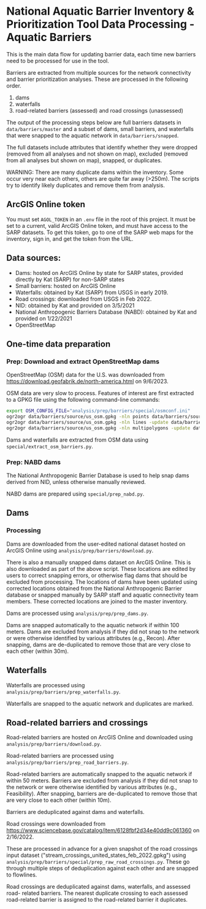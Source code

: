# National Aquatic Barrier Inventory & Prioritization Tool Data Processing - Aquatic Barriers

This is the main data flow for updating barrier data, each time new barriers need to be processed for use in the tool.

Barriers are extracted from multiple sources for the network connectivity and barrier prioritization analyses.
These are processed in the following order.

1. dams
2. waterfalls
3. road-related barriers (assessed) and road crossings (unassessed)

The output of the processing steps below are full barriers datasets in `data/barriers/master` and a subset of dams, small barriers, and waterfalls that were snapped to the aquatic network in `data/barriers/snapped`.

The full datasets include attributes that identify whether they were dropped (removed from all analyses and not shown on map), excluded (removed from all analyses but shown on map), snapped, or duplicates.

WARNING:
There are many duplicate dams within the inventory. Some occur very near each others, others are quite far away (>250m). The scripts try to identify likely duplicates and remove them from analysis.

## ArcGIS Online token

You must set `AGOL_TOKEN` in an `.env` file in the root of this project. It must be set to a current, valid ArcGIS Online token, and must have access to the SARP datasets. To get this token, go to one of the SARP web maps for the inventory, sign in, and get the token from the URL.

## Data sources:

- Dams: hosted on ArcGIS Online by state for SARP states, provided directly by Kat (SARP) for non-SARP states
- Small barriers: hosted on ArcGIS Online
- Waterfalls: obtained by Kat (SARP) from USGS in early 2019.
- Road crossings: downloaded from USGS in Feb 2022.
- NID: obtained by Kat and provided on 3/5/2021
- National Anthropogenic Barriers Database (NABD): obtained by Kat and provided on 1/22/2021
- OpenStreetMap

## One-time data preparation

### Prep: Download and extract OpenStreetMap dams

OpenStreetMap (OSM) data for the U.S. was downloaded from https://download.geofabrik.de/north-america.html on 9/6/2023.

OSM data are very slow to process. Features of interest are first extracted to a GPKG file using the following command-line commands:

```bash
export OSM_CONFIG_FILE="analysis/prep/barriers/special/osmconf.ini"
ogr2ogr data/barriers/source/us_osm.gpkg -nln points data/barriers/source/us-latest.osm.pbf -sql "SELECT * from points WHERE \"waterway\" in ('waterfall', 'dam', 'weir', 'fish_pass')"
ogr2ogr data/barriers/source/us_osm.gpkg -nln lines -update data/barriers/source/us-latest.osm.pbf -sql "SELECT * from lines WHERE \"waterway\" in ('dam', 'weir', 'fish_pass')"
ogr2ogr data/barriers/source/us_osm.gpkg -nln multipolygons -update data/barriers/source/us-latest.osm.pbf -sql "SELECT * from multipolygons WHERE \"waterway\" in ('dam', 'weir', 'fish_pass')"
```

Dams and waterfalls are extracted from OSM data using `special/extract_osm_barriers.py`.

### Prep: NABD dams

The National Anthropogenic Barrier Database is used to help snap dams derived
from NID, unless otherwise manually reviewed.

NABD dams are prepared using `special/prep_nabd.py`.

## Dams

### Processing

Dams are downloaded from the user-edited national dataset hosted
on ArcGIS Online using `analysis/prep/barriers/download.py`.

There is also a manually snapped dams dataset on ArcGIS Online. This is also
downloaded as part of the above script. These locations are edited by users to
correct snapping errors, or otherwise flag dams that should be excluded from
processing. The locations of dams have been updated using corrected locations
obtained from the National Anthropogenic Barrier database or snapped manually by
SARP staff and aquatic connectivity team members. These corrected locations are
joined to the master inventory.

Dams are processed using `analysis/prep/prep_dams.py`.

Dams are snapped automatically to the aquatic network if within 100 meters. Dams
are excluded from analysis if they did not snap to the network or were otherwise
identified by various attributes (e.g., Recon). After snapping, dams are
de-duplicated to remove those that are very close to each other (within 30m).

## Waterfalls

Waterfalls are processed using `analysis/prep/barriers/prep_waterfalls.py`.

Waterfalls are snapped to the aquatic network and duplicates are marked.

## Road-related barriers and crossings

Road-related barriers are hosted on ArcGIS Online and downloaded using `analysis/prep/barriers/download.py`.

Road-related barriers are processed using `analysis/prep/barriers/prep_road_barriers.py`.

Road-related barriers are automatically snapped to the aquatic network if within 50
meters. Barriers are excluded from analysis if they did not snap to the network
or were otherwise identified by various attributes (e.g., Feasibility). After
snapping, barriers are de-duplicated to remove those that are very close to each
other (within 10m).

Barriers are deduplicated against dams and waterfalls.

Road crossings were downloaded from https://www.sciencebase.gov/catalog/item/6128fbf2d34e40dd9c061360 on 2/16/2022.

These are processed in advance for a given snapshot of the road crossings input
dataset ("stream_crossings_united_states_feb_2022.gpkg") using
`analysis/prep/barriers/special/prep_raw_road_crossings.py`. These go through
multiple steps of deduplication against each other and are snapped to flowlines.

Road crossings are deduplicated against dams, waterfalls, and assessed road-
related barriers. The nearest duplicate crossing to each assessed road-related
barrier is assigned to the road-related barrier it duplicates.
